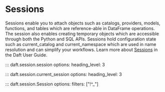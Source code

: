 # Sessions

Sessions enable you to attach objects such as catalogs, providers, models, functions, and tables which are reference-able in DataFrame operations. The session also enables creating temporary objects which are accessible through both the Python and SQL APIs. Sessions hold configuration state such as current_catalog and current_namespace which are used in name resolution and can simplify your workflows. Learn more about [Sessions](../sessions.md) in the Daft User Guide.

::: daft.session.session
    options:
        heading_level: 3

::: daft.session.current_session
    options:
        heading_level: 3

::: daft.session.Session
    options:
        filters: ["!^_"]
